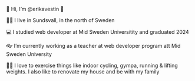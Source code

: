 👋 Hi, I’m @erikavestin 👋

💛💙 I live in Sundsvall, in the north of Sweden

💻 I studied web developer at Mid Sweden Universitity and graduated 2024

👓 I’m currently working as a teacher at web developer program att Mid Sweden University

💪💖 I love to exercise things like indoor cycling, gympa, running & lifting weights. I also like to renovate my house and be with my family

